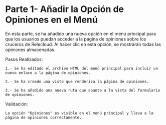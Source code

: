 # Parte 1- Añadir la Opción de Opiniones en el Menú

En esta parte, se ha añadido una nueva opción en el menú principal para que los usuarios puedan acceder a la página de opiniones sobre los cruceros de Relecloud. Al hacer clic en esta opción, se mostrarán todas las opiniones almacenadas.

Pasos Realizados:

	1.- Se ha editado el archivo HTML del menú principal para incluir un nuevo enlace a la página de opiniones.

	2.- Se ha creado una vista que renderiza la página de opiniones.

 	3.- Se ha añadido una nueva ruta que apunta a la vista del formulario de opiniones.

Validación:

	La opción "Opiniones" es visible en el menú principal y lleva a la página de opiniones correctamente.

